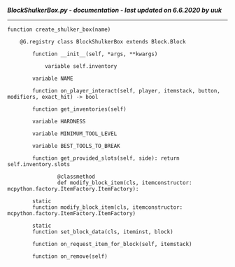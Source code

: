 ***BlockShulkerBox.py - documentation - last updated on 6.6.2020 by uuk***
___

    function create_shulker_box(name)

        @G.registry class BlockShulkerBox extends Block.Block

            function __init__(self, *args, **kwargs)

                variable self.inventory

            variable NAME

            function on_player_interact(self, player, itemstack, button, modifiers, exact_hit) -> bool

            function get_inventories(self)

            variable HARDNESS

            variable MINIMUM_TOOL_LEVEL

            variable BEST_TOOLS_TO_BREAK

            function get_provided_slots(self, side): return self.inventory.slots
                    
                    @classmethod
                    def modify_block_item(cls, itemconstructor: mcpython.factory.ItemFactory.ItemFactory):

            static
            function modify_block_item(cls, itemconstructor: mcpython.factory.ItemFactory.ItemFactory)

            static
            function set_block_data(cls, iteminst, block)

            function on_request_item_for_block(self, itemstack)

            function on_remove(self)